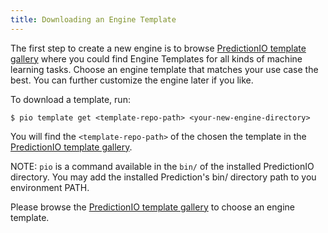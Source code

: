 ```yaml
---
title: Downloading an Engine Template
---
```


The first step to create a new engine is to browse [PredictionIO template gallery](/gallery/template-gallery) where you could find Engine Templates for all kinds of machine learning tasks. Choose an engine template that matches your use case the best. You can further customize the engine later if you like.

To download a template, run:

```
$ pio template get <template-repo-path> <your-new-engine-directory>
```

You will find the `<template-repo-path>` of the chosen the template in the [PredictionIO template gallery](/gallery/template-gallery).

NOTE: `pio` is a command available in the `bin/` of the installed PredictionIO directory. You may add the installed Prediction's bin/ directory path to you environment PATH.

Please browse the [PredictionIO template gallery](/gallery/template-gallery) to choose an engine template.
